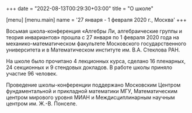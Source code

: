 ﻿+++
date = "2022-08-13T00:29:30+03:00"
title = "О школе"

[menu]
[menu.main]
name = '27 января - 1 февраля 2020 г., Москва'
+++

Восьмая школа-конференция &laquo;Алгебры Ли, алгебраические группы и теория
инвариантов&raquo; прошла с 27 января по 1 февраля 2020 года на механико-математическом факультете Московского государственного университета и в Математическом институте им. В.А.&nbsp;Стеклова РАН.

На школе было прочитано 4 лекционных курса, сделано 16 пленарных, 24 секционных и 9 стендовых докладов. В работе школы приняло участие 96 человек.

Проведение школы-конференции поддержано Московским Центром фундаментальной и прикладной математики МГУ,
Математическим центром мирового уровня МИАН и Междисциплинарным научным центром им. Ж.-В.&nbsp;Понселе.
